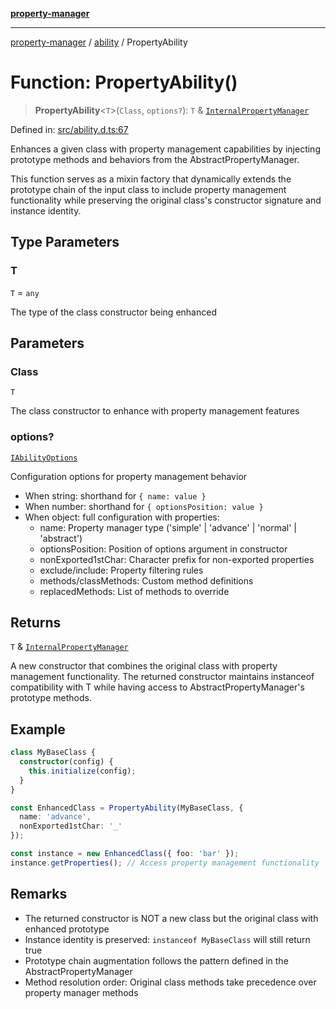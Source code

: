 [**property-manager**](../../README.md)

***

[property-manager](../../modules.md) / [ability](../README.md) / PropertyAbility

# Function: PropertyAbility()

> **PropertyAbility**\<`T`\>(`Class`, `options?`): `T` & [`InternalPropertyManager`](../interfaces/InternalPropertyManager.md)

Defined in: [src/ability.d.ts:67](https://github.com/snowyu/property-manager.js/blob/0a9d329d6dc8235fcbd7381e69042a60653674b6/src/ability.d.ts#L67)

Enhances a given class with property management capabilities by injecting
prototype methods and behaviors from the AbstractPropertyManager.

This function serves as a mixin factory that dynamically extends the prototype
chain of the input class to include property management functionality while
preserving the original class's constructor signature and instance identity.

## Type Parameters

### T

`T` = `any`

The type of the class constructor being enhanced

## Parameters

### Class

`T`

The class constructor to enhance with property management features

### options?

[`IAbilityOptions`](../type-aliases/IAbilityOptions.md)

Configuration options for property management behavior
  - When string: shorthand for `{ name: value }`
  - When number: shorthand for `{ optionsPosition: value }`
  - When object: full configuration with properties:
    - name: Property manager type ('simple' | 'advance' | 'normal' | 'abstract')
    - optionsPosition: Position of options argument in constructor
    - nonExported1stChar: Character prefix for non-exported properties
    - exclude/include: Property filtering rules
    - methods/classMethods: Custom method definitions
    - replacedMethods: List of methods to override

## Returns

`T` & [`InternalPropertyManager`](../interfaces/InternalPropertyManager.md)

A new constructor that combines the original class with property management
  functionality. The returned constructor maintains instanceof compatibility with T
  while having access to AbstractPropertyManager's prototype methods.

## Example

```ts
class MyBaseClass {
  constructor(config) {
    this.initialize(config);
  }
}

const EnhancedClass = PropertyAbility(MyBaseClass, {
  name: 'advance',
  nonExported1stChar: '_'
});

const instance = new EnhancedClass({ foo: 'bar' });
instance.getProperties(); // Access property management functionality
```

## Remarks

- The returned constructor is NOT a new class but the original class with enhanced prototype
- Instance identity is preserved: `instanceof MyBaseClass` will still return true
- Prototype chain augmentation follows the pattern defined in the AbstractPropertyManager
- Method resolution order: Original class methods take precedence over property manager methods
